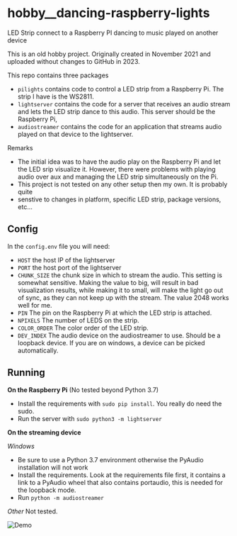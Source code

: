 # hobby__dancing-raspberry-lights
LED Strip connect to a Raspberry PI dancing to music played on another device

This is an old hobby project. Originally created in November 2021 and uploaded
without changes to GitHub in 2023. 

This repo contains three packages

- `pilights` contains code to control a LED strip from a Raspberry Pi. 
The strip I have is the WS2811.
- `lightserver` contains the code for a server that receives an audio stream 
and lets the LED strip dance to this audio. This server should be the Raspberry Pi,
- `audiostreamer` contains the code for an application that streams audio played on 
that device to the lightserver. 

Remarks
- The initial idea was to have the audio play on the Raspberry Pi and let the LED srip
visualize it. However, there were problems with playing audio over aux and managing the LED strip 
simultaneously on the Pi.
- This project is not tested on any other setup then my own. It is probably quite
- senstive to changes in platform, specific LED strip, package versions, etc...

## Config
In the `config.env` file you will need:
- `HOST` the host IP of the lightserver
- `PORT` the host port of the lightserver
- `CHUNK_SIZE` the chunk size in which to stream the audio. This setting is somewhat sensitive.
Making the value to big, will result in bad visualization results, while making it to small, will make
the light go out of sync, as they can not keep up with the stream.
The value 2048 works well for me. 
- `PIN` The pin on the Raspberry Pi at which the LED strip is attached. 
- `NPIXELS` The number of LEDS on the strip. 
- `COLOR_ORDER` The color order of the LED strip. 
- `DEV_INDEX` The audio device on the audiostreamer to use. Should be a loopback device.
If you are on windows, a device can be picked automatically. 

## Running

**On the Raspberry Pi**
(No tested beyond Python 3.7)
- Install the requirements with ``sudo pip install``. You really do need the sudo.
- Run the server with ``sudo python3 -m lightserver``

**On the streaming device**

_Windows_
- Be sure to use a Python 3.7 environment otherwise the PyAudio installation will not work
- Install the requirements. Look at the requirements file first, it contains a link to a PyAudio wheel that
also contains portaudio, this is needed for the loopback mode. 
- Run ``python -m audiostreamer``

_Other_
Not tested. 

![Demo](demo.gif)